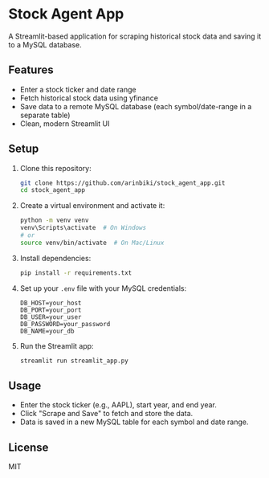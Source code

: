 # Stock Agent App

A Streamlit-based application for scraping historical stock data and saving it to a MySQL database.

## Features
- Enter a stock ticker and date range
- Fetch historical stock data using yfinance
- Save data to a remote MySQL database (each symbol/date-range in a separate table)
- Clean, modern Streamlit UI

## Setup
1. Clone this repository:
   ```sh
   git clone https://github.com/arinbiki/stock_agent_app.git
   cd stock_agent_app
   ```
2. Create a virtual environment and activate it:
   ```sh
   python -m venv venv
   venv\Scripts\activate  # On Windows
   # or
   source venv/bin/activate  # On Mac/Linux
   ```
3. Install dependencies:
   ```sh
   pip install -r requirements.txt
   ```
4. Set up your `.env` file with your MySQL credentials:
   ```env
   DB_HOST=your_host
   DB_PORT=your_port
   DB_USER=your_user
   DB_PASSWORD=your_password
   DB_NAME=your_db
   ```
5. Run the Streamlit app:
   ```sh
   streamlit run streamlit_app.py
   ```

## Usage
- Enter the stock ticker (e.g., AAPL), start year, and end year.
- Click "Scrape and Save" to fetch and store the data.
- Data is saved in a new MySQL table for each symbol and date range.

## License
MIT
